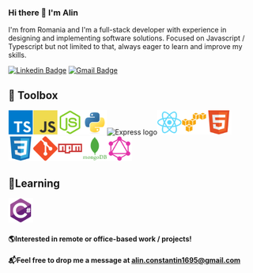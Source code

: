 ### Hi there 👋 I'm Alin

I'm from Romania and I'm a full-stack developer with experience in designing and implementing software solutions. Focused on Javascript / Typescript but not limited to that, always eager to learn and improve my skills.  

[![Linkedin Badge](https://img.shields.io/badge/-Alin_David-blue?style=flat-square&logo=Linkedin&logoColor=white&link=https://www.linkedin.com/in/alindavidc/)](https://www.linkedin.com/in/alindavidc/) 
[![Gmail Badge](https://img.shields.io/badge/-alin.constantin1695@gmail.com-c14438?style=flat-square&logo=Gmail&logoColor=white&link=mailto:alin.constantin1695@gmail.com)](mailto:alin.constantin1695@gmail.com)

## 🧰 Toolbox

<img src="https://github.com/devicons/devicon/blob/master/icons/typescript/typescript-original.svg" alt="TypeScript logo" width="50" height="50"/><img src="https://github.com/devicons/devicon/blob/master/icons/javascript/javascript-original.svg" alt="Javascript logo" width="50" height="50"/><img src="https://github.com/devicons/devicon/blob/master/icons/nodejs/nodejs-original.svg" alt="NodeJS logo" width="50" height="50"/><img src="https://github.com/devicons/devicon/blob/master/icons/python/python-original.svg" alt="Python Logo" width="50" height="50"/><img src="https://www.pngfind.com/pngs/m/136-1363736_express-js-icon-png-transparent-png.png" alt="Express logo" width="50" height="50"/><img src="https://github.com/devicons/devicon/blob/master/icons/react/react-original.svg" alt="React logo" width="50" height="50"/><img src="https://github.com/devicons/devicon/blob/master/icons/amazonwebservices/amazonwebservices-original.svg" alt="AWS logo" width="50" height="50"/><img src="https://github.com/devicons/devicon/blob/master/icons/html5/html5-original.svg" alt="HTML 5 logo" width="50" height="50"/>
<img src="https://github.com/devicons/devicon/blob/master/icons/css3/css3-original.svg" alt="CSS3 logo" width="50" height="50"/><img src="https://github.com/devicons/devicon/blob/master/icons/git/git-original.svg" alt="Git logo" width="50" height="50"/><img src="https://github.com/devicons/devicon/blob/master/icons/npm/npm-original-wordmark.svg" alt="NPM logo" width="50" height="50"/><img src="https://github.com/devicons/devicon/blob/master/icons/mongodb/mongodb-plain-wordmark.svg" alt="MongoDB Logo" width="50" height="50"/><img src="https://github.com/devicons/devicon/blob/master/icons/graphql/graphql-plain.svg" alt="GraphQL logo" width="50" height="50"/>

## 🏫Learning

<img src="https://github.com/devicons/devicon/blob/master/icons/csharp/csharp-original.svg" alt="C sharp logo" width="50" height="50"/>








#### 🌎Interested in remote or office-based work / projects!

#### 📬Feel free to drop me a message at alin.constantin1695@gmail.com

